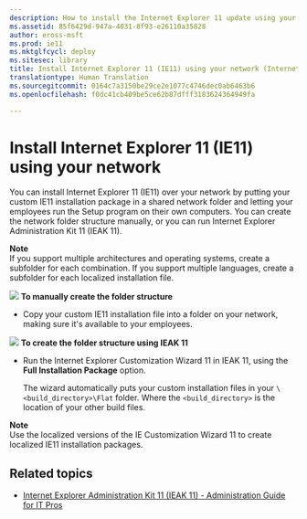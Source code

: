 ```yaml
---
description: How to install the Internet Explorer 11 update using your network
ms.assetid: 85f6429d-947a-4031-8f93-e26110a35828
author: eross-msft
ms.prod: ie11
ms.mktglfcycl: deploy
ms.sitesec: library
title: Install Internet Explorer 11 (IE11) using your network (Internet Explorer 11 for IT Pros)
translationtype: Human Translation
ms.sourcegitcommit: 0164c7a3150be29ce2e1077c4746dec0ab6463b6
ms.openlocfilehash: f0dc41cb409be5ce62b87dfff3183624364949fa

---
```


# Install Internet Explorer 11 (IE11) using your network
You can install Internet Explorer 11 (IE11) over your network by putting your custom IE11 installation package in a shared network folder and letting your employees run the Setup program on their own computers. You can create the network folder structure manually, or you can run Internet Explorer Administration Kit 11 (IEAK 11).

**Note**<br>If you support multiple architectures and operating systems, create a subfolder for each combination. If you support multiple languages, create a subfolder for each localized installation file.

 ![](images/wedge.gif) **To manually create the folder structure**

-   Copy your custom IE11 installation file into a folder on your network, making sure it's available to your employees.

 ![](images/wedge.gif) **To create the folder structure using IEAK 11**

-   Run the Internet Explorer Customization Wizard 11 in IEAK 11, using the **Full Installation Package** option.<p>
The wizard automatically puts your custom installation files in your `\<build_directory>\Flat` folder. Where the `<build_directory>` is the location of your other build files.

**Note**<br>Use the localized versions of the IE Customization Wizard 11 to create localized IE11 installation packages.

## Related topics
- [Internet Explorer Administration Kit 11 (IEAK 11) - Administration Guide for IT Pros](../ie11-ieak/index.md)
     

 

 






<!--HONumber=Jun16_HO4-->


